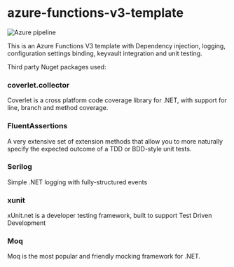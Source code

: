 # azure-functions-v3-template
![Azure pipeline](https://sdesyllas.visualstudio.com/azure-functions-v3-template/_apis/build/status/azure-functions-v3-template-ASP.NET%20Core-CI)

This is an Azure Functions V3 template with Dependency injection, logging, configuration settings binding, keyvault integration and unit testing.

Third party Nuget packages used:
### coverlet.collector
Coverlet is a cross platform code coverage library for .NET, with support for line, branch and method coverage.

### FluentAssertions 
A very extensive set of extension methods that allow you to more naturally specify the expected outcome of a TDD or BDD-style unit tests.

### Serilog
Simple .NET logging with fully-structured events

### xunit
xUnit.net is a developer testing framework, built to support Test Driven Development

### Moq
Moq is the most popular and friendly mocking framework for .NET.
